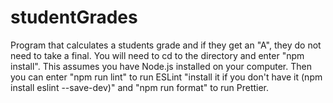 # studentGrades
Program that calculates a students grade and if they get an "A", they do not need to take a final. You will need to cd to the directory and enter "npm install". This assumes you have Node.js installed on your computer. Then you can enter "npm run lint" to run ESLint "install it if you don't have it (npm install eslint --save-dev)" and "npm run format" to run Prettier.
